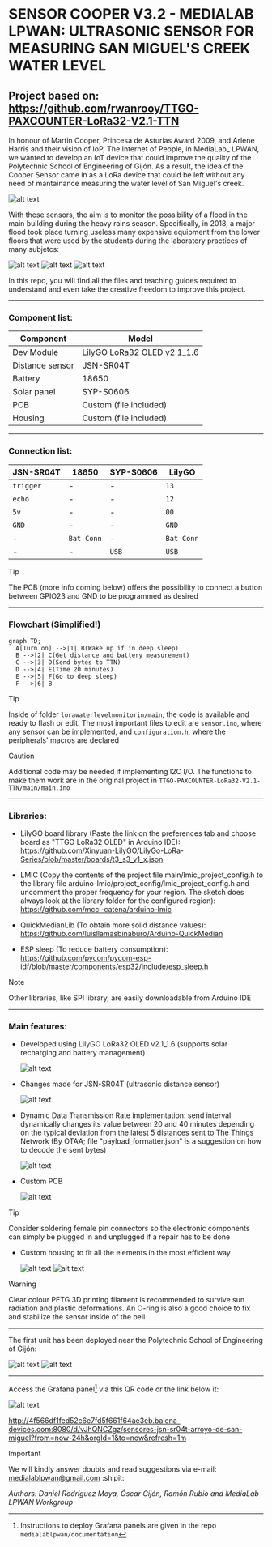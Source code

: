 # SENSOR COOPER V3.2 - MEDIALAB LPWAN: ULTRASONIC SENSOR FOR MEASURING SAN MIGUEL'S CREEK WATER LEVEL

## Project based on: https://github.com/rwanrooy/TTGO-PAXCOUNTER-LoRa32-V2.1-TTN

In honour of Martin Cooper, Princesa de Asturias Award 2009, and Arlene Harris and their vision of IoP, The Internet of People, in MediaLab_ LPWAN, we wanted to develop an IoT device that could improve the quality of the Polytechnic School of Engineering of Gijón. As a result, the idea of the Cooper Sensor came in as a LoRa device that could be left without any need of mantainance measuring the water level of San Miguel's creek.

![alt text](https://github.com/medialablpwan/lorawaterlevelmonitoring/blob/main/pics/4_Martin%20Cooper%20y%20Arlene%20Harris.jpg)

With these sensors, the aim is to monitor the possibility of a flood in the main building during the heavy rains season. Specifically, in 2018, a major flood took place turning useless many expensive equipment from the lower floors that were used by the students during the laboratory practices of many subjetcs:

![alt text](https://github.com/medialablpwan/lorawaterlevelmonitoring/blob/main/pics/escuela-politecnica-ingenieria%20(4).jpg)
![alt text](https://github.com/medialablpwan/lorawaterlevelmonitoring/blob/main/pics/escuela-politecnica-ingenieria%20(12).jpg)
![alt text](https://github.com/medialablpwan/lorawaterlevelmonitoring/blob/main/pics/escuela-politecnica-ingenieria%20(6).jpg)

In this repo, you will find all the files and teaching guides required to understand and even take the creative freedom to improve this project.

___

### Component list:

| Component | Model |
| ------------- | ------------- |
| Dev Module  | LilyGO LoRa32 OLED v2.1_1.6 |
| Distance sensor  | JSN-SR04T |
| Battery  | 18650 |
| Solar panel  | SYP-S0606 |
| PCB  | Custom (file included) |
| Housing  | Custom (file included) |

___

### Connection list:

| JSN-SR04T | 18650 | SYP-S0606 | LilyGO |
| ------------- | ------------- | ------------- | ------------- |
| `trigger` | - | - | `13` |
| `echo` | - | - | `12` |
| `5v` | - | - | `00` |
| `GND` | - | - | `GND` |
| - | `Bat Conn` | - | `Bat Conn` |
| - | - | `USB` | `USB` |

> [!TIP]
> The PCB (more info coming below) offers the possibility to connect a button between GPIO23 and GND to be programmed as desired

___

### Flowchart (Simplified!)

```mermaid
graph TD;
  A[Turn on] -->|1| B(Wake up if in deep sleep)
  B -->|2| C(Get distance and battery measurement)
  C -->|3| D(Send bytes to TTN)
  D -->|4| E(Time 20 minutes)
  E -->|5| F(Go to deep sleep)
  F -->|6| B
```

> [!TIP]
> Inside of folder `lorawaterlevelmonitorin/main`, the code is available and ready to flash or edit. The most important files to edit are `sensor.ino`, where any sensor can be implemented, and `configuration.h`, where the peripherals' macros are declared

> [!CAUTION]
> Additional code may be needed if implementing I2C I/O. The functions to make them work are in the original project in `TTGO-PAXCOUNTER-LoRa32-V2.1-TTN/main/main.ino`

___

### Libraries:

- LilyGO board library (Paste the link on the preferences tab and choose board as "TTGO LoRa32 OLED" in Arduino IDE): https://github.com/Xinyuan-LilyGO/LilyGo-LoRa-Series/blob/master/boards/t3_s3_v1_x.json

- LMIC (Copy the contents of the project file main/lmic_project_config.h to the library file arduino-lmic/project_config/lmic_project_config.h and uncomment the proper frequency for your region. The sketch does always look at the library folder for the configured region): https://github.com/mcci-catena/arduino-lmic

- QuickMedianLib (To obtain more solid distance values): https://github.com/luisllamasbinaburo/Arduino-QuickMedian

- ESP sleep (To reduce battery consumption): https://github.com/pycom/pycom-esp-idf/blob/master/components/esp32/include/esp_sleep.h

> [!NOTE]
> Other libraries, like SPI library, are easily downloadable from Arduino IDE

___

### Main features:

- Developed using LilyGO LoRa32 OLED v2.1_1.6 (supports solar recharging and battery management)

  ![alt text](https://github.com/medialablpwan/waterlevelcontrol/blob/main/pics/Screenshot%202023-11-13%20194151.png)

- Changes made for JSN-SR04T (ultrasonic distance sensor)

  ![alt text](https://github.com/medialablpwan/waterlevelcontrol/blob/main/pics/61rPJNXbuNL._AC_UF894%2C1000_QL80_.jpg)

- Dynamic Data Transmission Rate implementation: send interval dynamically changes its value between 20 and 40 minutes depending on the typical deviation from the latest 5 distances sent to The Things Network (By OTAA; file "payload_formatter.json" is a suggestion on how to decode the sent bytes)

  ![alt text](https://github.com/medialablpwan/lorawaterlevelmonitoring/blob/main/pics/Screenshot%202023-11-30%20182339.png)

- Custom PCB

  ![alt text](https://github.com/medialablpwan/lorawaterlevelmonitoring/blob/main/pics/Screenshot%202023-10-04%20142016.png)

> [!TIP]
> Consider soldering female pin connectors so the electronic components can simply be plugged in and unplugged if a repair has to be done

- Custom housing to fit all the elements in the most efficient way

  ![alt text](https://github.com/medialablpwan/lorawaterlevelmonitoring/blob/main/pics/Screenshot%202023-12-01%20175741.png)
  ![alt text](https://github.com/medialablpwan/lorawaterlevelmonitoring/blob/main/pics/Screenshot%202023-12-01%20175633.png)

> [!WARNING]
> Clear colour PETG 3D printing filament is recommended to survive sun radiation and plastic deformations. An O-ring is also a good choice to fix and stabilize the sensor inside of the bell

___

The first unit has been deployed near the Polytechnic School of Engineering of Gijón:

![alt text](https://github.com/medialablpwan/waterlevelcontrol/blob/main/pics/9_Sensor%20Cooper%20en%20Arroyo%20de%20San%20Miguel.jpg)
![alt text](https://github.com/medialablpwan/lorawaterlevelmonitoring/blob/main/pics/map.png)

___

Access the Grafana panel[^1] via this QR code or the link below it:

![alt text](https://github.com/medialablpwan/waterlevelcontrol/blob/main/pics/qrcode_4f566df1fed52c6e7fd5f661f64ae3eb.balena-devices.com.png)

http://4f566df1fed52c6e7fd5f661f64ae3eb.balena-devices.com:8080/d/vJhQNCZgz/sensores-jsn-sr04t-arroyo-de-san-miguel?from=now-24h&orgId=1&to=now&refresh=1m

> [!IMPORTANT]
> We will kindly answer doubts and read suggestions via e-mail: medialablpwan@gmail.com :shipit:

_Authors: Daniel Rodríguez Moya, Óscar Gijón, Ramón Rubio and MediaLab LPWAN Workgroup_

[^1]: Instructions to deploy Grafana panels are given in the repo `medialablpwan/documentation`
